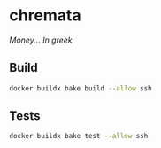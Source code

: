 # chremata

_Money... In greek_

## Build

```bash
docker buildx bake build --allow ssh
```

## Tests

```bash
docker buildx bake test --allow ssh
```
